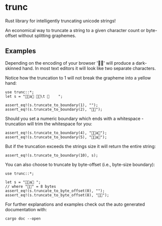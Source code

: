 # trunc
Rust library for intelligently truncating unicode strings!

An economical way to truncate a string to a given character count or byte-offset without 
splitting graphemes. 

Examples
---------------
Depending on the encoding of your browser '🤚🏾' will produce a dark-skinned hand. In most text editors it will look like two separate characters. 

Notice how the truncation to 1 will not break the grapheme into a yellow hand:

```
use trunc::*;
let s = "🤚🏾a🤚 🤚🏾\t 🤚    ";

assert_eq!(s.truncate_to_boundary(1), "");
assert_eq!(s.truncate_to_boundary(2), "🤚🏾");

```


Should you set a numeric boundary which ends with a whitespace - truncation will trim the whitespace for you:

```
assert_eq!(s.truncate_to_boundary(4), "🤚🏾a🤚");
assert_eq!(s.truncate_to_boundary(5), "🤚🏾a🤚");
```

But if the truncation exceeds the strings size it will return the entire string:

```
assert_eq!(s.truncate_to_boundary(10), s);
```

You can also choose to truncate by byte-offset (i.e., byte-size boundary):

```
use trunc::*;

let s = "🤚🏾a🤚 ";
// where "🤚🏾" = 8 bytes
assert_eq!(s.truncate_to_byte_offset(0), "");
assert_eq!(s.truncate_to_byte_offset(8), "🤚🏾");
```

For further explanations and examples check out the auto generated documentation with:
```
cargo doc --open
```